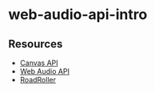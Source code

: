 # web-audio-api-intro

## Resources

* [Canvas API](https://developer.mozilla.org/en-US/docs/Web/API/Canvas_API)
* [Web Audio API](https://developer.mozilla.org/en-US/docs/Web/API/Web_Audio_API)
* [RoadRoller](https://lifthrasiir.github.io/roadroller/)
